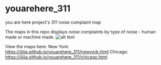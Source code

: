 # youarehere_311
you are here project's 311 noise complaint map

The maps in this repo displays noise complaints by type of noise - human made or machine made.
![alt text](https://raw.githubusercontent.com/jjjiia/youarehere_311/noise_maponly.jpg)


View the maps here:
New York: https://jjjiia.github.io/youarehere_311/newyork.html
Chicago: https://jjjiia.github.io/youarehere_311/chicago.html
